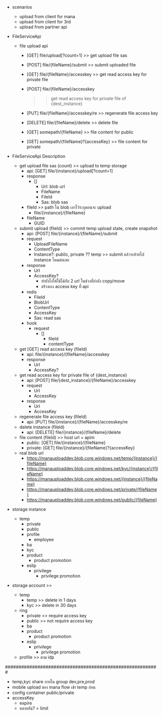 - scenarios
    - upload from client for mana
    - upload from client for 3rd
    - upload from partner api

- FileServiceApi
    - file upload api
        - [GET] file/upload[?count=1] >> get upload file sas
        - [POST] file/{fileName}/submit >> submit uploaded file
        - [GET] file/{fileName}/accesskey >> get read access key for private file
        - [POST] file/{fileName}/accesskey
            >> get read access key for private file of {dest_instance}
        - [PUT] file/{fileName}/accesskey/re >> regenerate file access key
        - [DELETE] file/{fileName}/delete >> delete file

        - [GET] somepath/{fileName} >> file content for public
        - [GET] somepath/{fileName}?{accessKey} >> file content for private

- FileServiceApi Description
    - get upload file sas (count) >> upload to temp storage
        - api: [GET] file/{instance}/upload[?count=1]
        - response
            - []
                - Url: blob url
                - FileName
                - FileId
                - Sas: blob sas
        - fileId >> path ใน blob เอาไว้ระบุตอนจะ upload
            - file/{instance}/{fileName}
        - fileName
            - GUID
    - submit upload (fileId) >> commit temp upload state, create snapshot
        - api: [POST] file/{instance}/{fileName}/submit
        - request
            - UploadFileName
            - ContentType
            - Instance?: public, private ?? temp >> submit แล้วจะย้ายไป instance ไหนต่อเลย
        - response
            - Url
            - AccessKey?
                - ทำยังไงให้ใช้ได้กับ 2 url ในช่วงที่กำลัง copy/move
                - สร้างเอง access key ที่ api
        - redis
            - FileId
            - BlobUrl
            - ContentType
            - AccessKey
            - Sas: read sas
        - hook
            - request
                - []
                    - fileId
                    - contentType
    - get [GET] read access key (fileId)
        - api: file/{instance}/{fileName}/accesskey
        - response
            - Url
            - AccessKey?
    - get read access key for private file of {dest_instance}
        - api: [POST] file/{dest_instance}/{fileName}/accesskey
        - request
            - Url
            - AccessKey
        - response
            - Url
            - AccessKey
    - regenerate file access key (fileId)
        - api: [PUT] file/{instance}/{fileName}/accesskey/re
    - delete instance (fileId)
        - api: [DELETE] file/{instance}/{fileName}/delete
    - file content (fileId) >> host url = apim
        - public: [GET] file/{instance}/{fileName}
        - private: [GET] file/{instance}/{fileName}?{accessKey}
    - real blob url
        - https://manauploaddev.blob.core.windows.net/temp/{instance}/{fileName}
        - https://manauploaddev.blob.core.windows.net/kyc/{instance}/{fileName}
        - https://manauploaddev.blob.core.windows.net/{instance}/{fileName}
        - https://manauploaddev.blob.core.windows.net/private/{fileName}
        - https://manauploaddev.blob.core.windows.net/public/{fileName}

- storage instance
    - temp
        - private
        - public
        - profile
            - employee
        - ba
        - kyc
        - product
            - product promotion
        - eslip
            - privilege
                - privilege promotion

- storage account >> 
    - temp
        - temp >> delete in 1 days
        - kyc >> delete in 30 days
    - ring
        - private >> require access key
        - public >> not require access key
        - ba
        - product
            - product promotion
        - eslip
            - privilege
                - privilege promotion
    - profile >> ตาม idp

#########################################################

- temp,kyc share ภายใน group dev,pre,prod
- mobile upload ของ mana flow เข้า temp ก่อน
- config container public/private
- accessKey
    - expire
    - หลายอัน? > limit

